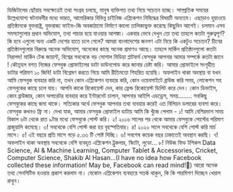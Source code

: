 ডিজিটালের ছোঁয়ায় সবক্ষেত্রেই তথ্য সংগ্রহ চলছে, মানুষ ব্যক্তিগত তথ্য নিয়ে সচেতন হচ্ছে। সাম্প্রতিক সময়ের উল্লেখযোগ্য ঘটনাবলীর মধ্যে ভারত, আমেরিকার বিভিন্ন চাইনিজ এপ্লিকেশন নিষিদ্ধের বিষয়টি অন্যতম। এছাড়াও হুয়াওয়ে প্রতিষ্ঠানকে যুক্তরাষ্ট্র, যুক্তরাজ্য ফাইভ-জি অবকাঠামো নির্মাণে কালো তালিকাভুক্ত করেছে কিছুদিন আগেই। চলমান এসব সমস্যাগুলোর প্রধান অভিযোগ, তথ্য পাচার হয়ে যাওয়ার আশঙ্কা। একবার ভেবে দেখুন তো তথ্য তাহলে কতটা গুরুত্বপূর্ণ? কি হবে এগুলো অন্য একটি দেশের হাতে চলে গেলে? আমরা বাংলাদেশের জনগণ এটা নিয়ে কি একটুও সচেতন?
চীনের প্রতিষ্ঠানগুলোর বিরুদ্ধে অনেক অভিযোগ, অনেকের কাছে অনেক প্রমাণও আছে। তাহলে মার্কিন প্রতিষ্ঠানগুলো কতটা নিরাপদ! মার্কিন টেক জায়ান্ট, বিশ্বের সবথেকে বড় সোশাল মিডিয়া প্লাটফর্ম ফেসবুক আপনার আমার সম্পর্কে কতটা জানে ! কৌতূহল বশত নিজের ফেসবুক প্রোফাইলের ডাটা ডাউনলোড করে জানার চেষ্টা করি। আমার প্রোফাইলে সংগৃহীত ডাটার পরিমাণ ১০ জিবি! ডাটা বিশ্লেষণ করতে গিয়ে আমি রীতিমতো শিহরিত হয়েছি। অফলাইন থাকা অবস্থায় বা যখন আমি ফেসবুক ব্যবহার করি না, তখন কোন এপ্লিকেশন ব্যবহার করি, কোন ওয়েবসাইটে ব্রাউজ করি সময়, লোকেশন সহ ফেসবুকের কাছে চলে যায়। আপনি কাকে রিকোয়েস্ট দেন, কার ফ্রেন্ড রিকোয়েস্ট ডিলিট করে দেন। কোন ডিভাইস, কোন ব্রাউজার, কোন অপারেটর ব্যবহার করে ইন্টারনেট চালান, আপনার আইপি এডড্রেস, সময়........ সবকিছু ফেসবুকের কাছে জমা থাকে। সত্যিকার অর্থে ফেসবুক আপনার তথ্য ব্যবহার করেই এত বিলিয়ন ডলারের ব্যবসা করে। ফেসবুক কখনও ফ্রি না। দেখা যাক, আমার ফেসবুক প্রোফাইল ডাটায় আমি কি খুঁজে পেলাম -
১! আমি বেশিরভাগ সময় বিকাল ৬টা থেকে রাত ৯টার মধ্যে ফেসবুকে পোস্ট করি।
২! ২০১৬ সালের পর থেকে আমার ফেসবুকে পোস্টের পরিমাণ গ্রাজুয়ালি কমেছে।
৩! সবথেকে বেশি পোস্ট করা হয় বৃহস্পতিবার।
৪! ২০২০ সালে সবথেকে বেশি পোস্ট করি মার্চ মাসে।
৫! এই বছরে প্রতি মাসে গড়ে ৫.৩৩ টি পোষ্ট দিচ্ছি।
৬! সবশেষ কয়েক বছর ঢাকাতেই অবস্থান করছি।
৭! অফলাইন থাকা অবস্থায় সবথেকে বেশি ব্যবহৃত এপ্লিকেশন ট্রুকলার, স্কিটো, লুডো...
৮! নিউজ ফিড টপিকস Data Science, AI & Machine Learning, Computer Tablet & Accessories,  Cricket, Computer Science, Shakib Al Hasan...(I have no idea how Facebook collected these information! May be, Facebook can read mind!🥴)
আরো অনেক তথ্য সেনসিটিভ হওয়ায় প্রকাশ করলাম না। যেকোন এপ্লিকেশন ব্যবহারে সতর্ক থাকুন, কি কি পারমিশণ দিচ্ছেন খেয়াল রাখুন।
